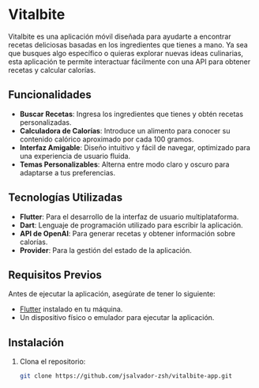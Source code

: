 # Vitalbite

Vitalbite es una aplicación móvil diseñada para ayudarte a encontrar recetas deliciosas basadas en los ingredientes que tienes a mano. Ya sea que busques algo específico o quieras explorar nuevas ideas culinarias, esta aplicación te permite interactuar fácilmente con una API para obtener recetas y calcular calorías.

## Funcionalidades

- **Buscar Recetas**: Ingresa los ingredientes que tienes y obtén recetas personalizadas.
- **Calculadora de Calorías**: Introduce un alimento para conocer su contenido calórico aproximado por cada 100 gramos.
- **Interfaz Amigable**: Diseño intuitivo y fácil de navegar, optimizado para una experiencia de usuario fluida.
- **Temas Personalizables**: Alterna entre modo claro y oscuro para adaptarse a tus preferencias.

## Tecnologías Utilizadas

- **Flutter**: Para el desarrollo de la interfaz de usuario multiplataforma.
- **Dart**: Lenguaje de programación utilizado para escribir la aplicación.
- **API de OpenAI**: Para generar recetas y obtener información sobre calorías.
- **Provider**: Para la gestión del estado de la aplicación.

## Requisitos Previos

Antes de ejecutar la aplicación, asegúrate de tener lo siguiente:

- [Flutter](https://flutter.dev/docs/get-started/install) instalado en tu máquina.
- Un dispositivo físico o emulador para ejecutar la aplicación.

## Instalación

1. Clona el repositorio:

   ```bash
   git clone https://github.com/jsalvador-zsh/vitalbite-app.git
